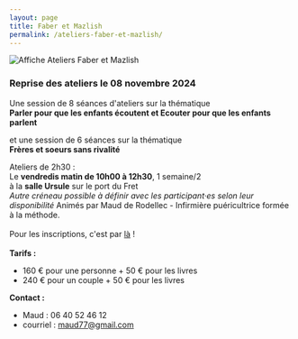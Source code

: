 ```yaml
---
layout: page
title: Faber et Mazlish
permalink: /ateliers-faber-et-mazlish/
---
```

<img class="fit-picture" src="../../../assets/img/affiche-faber-mazlish-maud.jpg"
     alt="Affiche Ateliers Faber et Mazlish">

### **Reprise des ateliers le 08 novembre 2024**

Une session de 8 séances d'ateliers sur la thématique 
<br>**Parler pour que les enfants écoutent et Ecouter pour que les enfants parlent**

et une session de 6 séances sur la thématique
<br>**Frères et soeurs sans rivalité**
 
Ateliers de 2h30 :  
Le **vendredis matin de 10h00 à 12h30**, 1 semaine/2<br>
à la **salle Ursule** sur le port du Fret<br>
*Autre créneau possible à définir avec les participant·es selon leur disponibilité*
Animés par Maud de Rodellec - Infirmière puéricultrice formée à la méthode.
<br>
<br>
Pour les inscriptions, c'est par [là](https://www.helloasso.com/associations/c-est-coaca-c-est-de-la-culture-d-ocytocine-pour-accorder-le-coeur-et-les-actes/evenements/ateliers-faber-et-mazlish-mardi-soir/widget-vignette) !
<br>
<br>
**Tarifs :**
- 160 € pour une personne + 50 € pour les livres
- 240 € pour un couple + 50 € pour les livres

**Contact :**
- Maud : 06 40 52 46 12
- courriel : <a href="mailto:maud77@gmail.com">maud77@gmail.com</a>

<br>
<br>
<!--<center><img class="fit-picture" src="../../../assets/img/affiche-faber-mazlish-maud.jpg" 
alt="Affiche Ateliers Faber et Mazlish - tous les jeudi matin du 9 mars au 11 mai à la Maison Ursule au Fret"></center>-->
